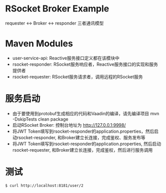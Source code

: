 RSocket Broker Example
======================

requester <-> Broker <-> responder 三者通讯模型

# Maven Modules

* user-service-api: Reactive服务接口定义都在该模块中
* rsocket-responder: RSocket服务响应者，Reactive服务接口的实现和服务提供者
* rsocket-requester: RSocket服务请求者，调用远程的RSocket服务

# 服务启动

* 由于要使用到protobuf生成相应的代码和Vaadin的编译，请先编译项目 mvn -DskipTests clean package
* 启动RSocket Broker: 控制台地址为 http://127.0.0.1:9998/
* 将JWT Token填写到rsocket-responder的application.properties，然后启动rsocket-responder, 和Broker建立长连接，完成鉴权、服务发布等
* 将JWT Token填写到rsocket-responder的application.properties, 然后启动rsocket-requester, 和Broker建立长连接，完成鉴权，然后进行服务调用

# 测试

```
$ curl http://localhost:8181/user/2
```